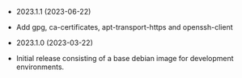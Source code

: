 * 2023.1.1 (2023-06-22)

- Add gpg, ca-certificates, apt-transport-https and openssh-client 
 

* 2023.1.0 (2023-03-22)

- Initial release consisting of a base debian image for development environments.
